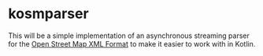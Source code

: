 # kosmparser

This will be a simple implementation of an asynchronous streaming parser for the [Open Street Map XML Format](https://wiki.openstreetmap.org/wiki/OSM_XML) to make it easier to work with in Kotlin.
